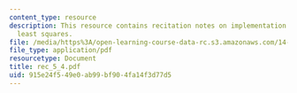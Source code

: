 ```yaml
---
content_type: resource
description: This resource contains recitation notes on implementation of IV and two-stage
  least squares.
file: /media/https%3A/open-learning-course-data-rc.s3.amazonaws.com/14-32-econometrics-spring-2007/915e24f549e0ab99bf904fa14f3d77d5_rec_5_4.pdf
file_type: application/pdf
resourcetype: Document
title: rec_5_4.pdf
uid: 915e24f5-49e0-ab99-bf90-4fa14f3d77d5
---
```

